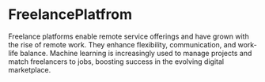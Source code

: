 # FreelancePlatfrom

Freelance platforms enable remote service offerings and have grown with the rise of remote work. They enhance flexibility, communication, and work-life balance. Machine learning is increasingly used to manage projects and match freelancers to jobs, boosting success in the evolving digital marketplace.
